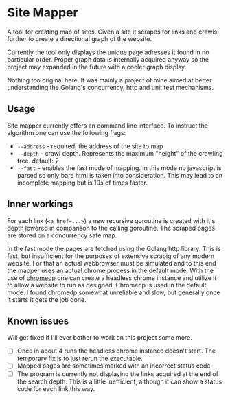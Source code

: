 # Site Mapper
A tool for creating map of sites. Given a site it scrapes for links and crawls further to create a directional graph of the website.

Currently the tool only displays the unique page adresses it found in no particular order. Proper graph data is internally acquired anyway so the project may expanded in the future with a cooler graph display.

Nothing too original here. It was mainly a project of mine aimed at better understanding the Golang's concurrency, http and unit test mechanisms.

## Usage
Site mapper currently offers an command line interface. To instruct the algorithm one can use the following flags:
- `--address` - required; the address of the site to map
- `--depth` - crawl depth. Represents the maximum "height" of the crawling tree. default: 2
- `--fast` - enables the fast mode of mapping. In this mode no javascript is parsed so only bare html is taken into consideration. This may lead to an incomplete mapping but is 10s of times faster.

## Inner workings
For each link (`<a href=...>`) a new recursive goroutine is created with it's depth lowered in comparison to the calling goroutine. The scraped pages are stored on a concurrency safe map.

In the fast mode the pages are fetched using the Golang http library. This is fast, but insufficient for the purposes of extensive scrapig of any modern website. For that an actual webbrowser must be simulated and to this end the mapper uses an actual chrome process in the default mode. With the use of [chromedp](https://github.com/chromedp/chromedp) one can create a headless chrome instance and utilize it to allow a website to run as designed. Chromedp is used in the default mode. I found chromedp somewhat unreliable and slow, but generally once it starts it gets the job done.

## Known issues
Will get fixed if I'll ever bother to work on this project some more.
- [ ] Once in about 4 runs the headless chrome instance doesn't start. The temporary fix is to just rerun the executable.
- [ ] Mapped pages are sometimes marked with an incorrect status code
- [ ] The program is currently not displaying the links acquired at the end of the search depth. This is a little inefficient, although it can show a status code for each link this way.
